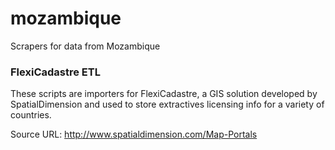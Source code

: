 # mozambique

Scrapers for data from Mozambique


### FlexiCadastre ETL 

These scripts are importers for FlexiCadastre, a GIS solution developed
by SpatialDimension and used to store extractives licensing info for a
variety of countries. 

Source URL: http://www.spatialdimension.com/Map-Portals
